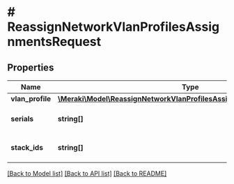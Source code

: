 # # ReassignNetworkVlanProfilesAssignmentsRequest

## Properties

Name | Type | Description | Notes
------------ | ------------- | ------------- | -------------
**vlan_profile** | [**\Meraki\Model\ReassignNetworkVlanProfilesAssignmentsRequestVlanProfile**](ReassignNetworkVlanProfilesAssignmentsRequestVlanProfile.md) |  | [optional]
**serials** | **string[]** | Array of Device Serials |
**stack_ids** | **string[]** | Array of Switch Stack IDs |

[[Back to Model list]](../../README.md#models) [[Back to API list]](../../README.md#endpoints) [[Back to README]](../../README.md)
